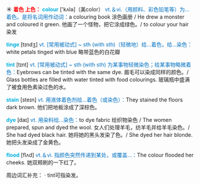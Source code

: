 ☀ <font color="red">**着色 上色：**</font>
<font color="sky blue">**colour**</font> ['kʌlə]（美color）
<font color="#0070c0">vt.＆vi.（用颜料、彩色铅笔等）为…着色。是将名词用作动词：</font>a colouring book 涂色画册 / He drew a monster and coloured it green. 他画了一个怪物，把它涂成绿色。/ to colour your hair 染发
           
<font color="sky blue">**tinge**</font> [tɪndʒ]
<font color="#0070c0">vt. [常用被动式] ~ sth (with sth)（轻微地）给…着色，给…染色：</font>white petals tinged with blue 略带蓝色的白花瓣
           
<font color="sky blue">**tint**</font> [tɪnt]
<font color="#0070c0">vt. [常用被动式] ~ sth (with sth) 为某事物轻微染色；给某事物略微着色：</font>Eyebrows can be tinted with the same dye. 眉毛可以染成同样的颜色。/ Glass bottles are filled with water tinted with food colourings. 玻璃瓶中盛满了被食用色素染过色的水。

<font color="sky blue">**stain**</font> [steɪn] 
<font color="#0070c0">vt. 用液体着色剂给…着色（或染色）：</font>They stained the floors dark brown. 他们把地板涂成了深棕色。
           
<font color="sky blue">**dye**</font> [daɪ]
<font color="#0070c0">vt. 用染料给…染色：</font>to dye fabric 给织物染色 / The women prepared, spun and dyed the wool. 女人们处理羊毛，纺羊毛并给羊毛染色。/ She had dyed black hair. 她将她的黑头发染了色。/ She dyed her hair blonde. 她把头发染成了金黄色。

<font color="sky blue">**flood**</font> [flʌd] 
<font color="#0070c0">vt.＆vi. 指颜色突然传递到某处，或覆盖…：</font>The colour flooded her cheeks. 她双颊刷的一下红了。

周边词汇补充：
· tint可指染发。
